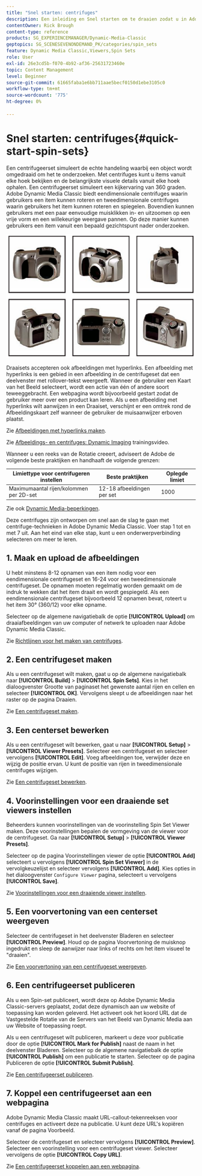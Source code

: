 ```yaml
---
title: "Snel starten: centrifuges"
description: Een inleiding en Snel starten om te draaien zodat u in Adobe Dynamic Media Classic snel aan de slag kunt.
contentOwner: Rick Brough
content-type: reference
products: SG_EXPERIENCEMANAGER/Dynamic-Media-Classic
geptopics: SG_SCENESEVENONDEMAND_PK/categories/spin_sets
feature: Dynamic Media Classic,Viewers,Spin Sets
role: User
exl-id: 26e3cd5b-f070-4b92-af36-25631723460e
topic: Content Management
level: Beginner
source-git-commit: 61665faba1e6bb711aae5becf0150d1ebe3105c0
workflow-type: tm+mt
source-wordcount: '775'
ht-degree: 0%

---
```


# Snel starten: centrifuges{#quick-start-spin-sets}

Een centrifugeerset simuleert de echte handeling waarbij een object wordt omgedraaid om het te onderzoeken. Met centrifuges kunt u items vanuit elke hoek bekijken en de belangrijkste visuele details vanuit elke hoek ophalen. Een centrifugeerset simuleert een kijkervaring van 360 graden. Adobe Dynamic Media Classic biedt eendimensionale centrifuges waarin gebruikers een item kunnen roteren en tweedimensionale centrifuges waarin gebruikers het item kunnen roteren en spiegelen. Bovendien kunnen gebruikers met een paar eenvoudige muisklikken in- en uitzoomen op een vrije vorm en een willekeurige weergave pannen. Op deze manier kunnen gebruikers een item vanuit een bepaald gezichtspunt nader onderzoeken.

![Afbeeldingen voor een Draaiset.](/help/using/assets/spin_set.png)

Draaisets accepteren ook afbeeldingen met hyperlinks. Een afbeelding met hyperlinks is een gebied in een afbeelding in de centrifugeset dat een deelvenster met rollover-tekst weergeeft. Wanneer de gebruiker een Kaart van het Beeld selecteert, wordt een actie van één of andere soort teweeggebracht. Een webpagina wordt bijvoorbeeld gestart zodat de gebruiker meer over een product kan leren. Als u een afbeelding met hyperlinks wilt aanwijzen in een Draaiset, verschijnt er een omtrek rond de Afbeeldingskaart zelf wanneer de gebruiker de muisaanwijzer erboven plaatst.

Zie [Afbeeldingen met hyperlinks maken](creating-image-maps.md).

Zie [Afbeeldings- en centrifuges: Dynamic Imaging](https://s7d5.scene7.com/s7viewers/html5/VideoViewer.html?videoserverurl=https://s7d5.scene7.com/is/content/&amp;emailurl=https://s7d5.scene7.com/s7/emailFriend&amp;serverUrl=https://s7d5.scene7.com/is/image/&amp;config=Scene7SharedAssets/Universal_HTML5_Video&amp;contenturl=https://s7d5.scene7.com/skins/&amp;asset=S7tutorials/556_Image%20&amp;%20Spin%20Sets_converted%20renamed_Dynamic%20Imaging-AVS) trainingsvideo.

Wanneer u een reeks van de Rotatie creeert, adviseert de Adobe de volgende beste praktijken en handhaaft de volgende grenzen:

| Limiettype voor centrifugeren instellen | Beste praktijken | Oplegde limiet |
| --- | --- | --- |
| Maximumaantal rijen/kolommen per 2D-set | 12-18 afbeeldingen per set | 1000 |

Zie ook [Dynamic Media-beperkingen](/help/using/limitations.md).

Deze centrifuges zijn ontworpen om snel aan de slag te gaan met centrifuge-technieken in Adobe Dynamic Media Classic. Voer stap 1 tot en met 7 uit. Aan het eind van elke stap, kunt u een onderwerpverbinding selecteren om meer te leren.

## 1. Maak en upload de afbeeldingen

U hebt minstens 8-12 opnamen van een item nodig voor een eendimensionale centrifugeset en 16-24 voor een tweedimensionale centrifugeset. De opnamen moeten regelmatig worden gemaakt om de indruk te wekken dat het item draait en wordt gespiegeld. Als een eendimensionale centrifugeset bijvoorbeeld 12 opnamen bevat, roteert u het item 30° (360/12) voor elke opname.

Selecteer op de algemene navigatiebalk de optie **[!UICONTROL Upload]** om draaiafbeeldingen van uw computer of netwerk te uploaden naar Adobe Dynamic Media Classic.

Zie [Richtlijnen voor het maken van centrifuges](creating-spin-set.md#guidelines-for-shooting-spin-set-images).

## 2. Een centrifugeset maken

Als u een centrifugeset wilt maken, gaat u op de algemene navigatiebalk naar **[!UICONTROL Build]** > **[!UICONTROL Spin Sets]**. Kies in het dialoogvenster Grootte van paginaset het gewenste aantal rijen en cellen en selecteer **[!UICONTROL OK]**. Vervolgens sleept u de afbeeldingen naar het raster op de pagina Draaien.

Zie [Een centrifugeset maken](creating-spin-set.md#creating-a-spin-set).

## 3. Een centerset bewerken

Als u een centrifugeset wilt bewerken, gaat u naar **[!UICONTROL Setup]** > **[!UICONTROL Viewer Presets]**. Selecteer een centrifugeset en selecteer vervolgens **[!UICONTROL Edit]**. Voeg afbeeldingen toe, verwijder deze en wijzig de positie ervan. U kunt de positie van rijen in tweedimensionale centrifuges wijzigen.

Zie [Een centrifugeset bewerken](creating-spin-set.md#editing-a-spin-set).

## 4. Voorinstellingen voor een draaiende set viewers instellen

Beheerders kunnen voorinstellingen van de voorinstelling Spin Set Viewer maken. Deze voorinstellingen bepalen de vormgeving van de viewer voor de centrifugeset. Ga naar **[!UICONTROL Setup]** > **[!UICONTROL Viewer Presets]**.

Selecteer op de pagina Voorinstellingen viewer de optie **[!UICONTROL Add]** selecteert u vervolgens **[!UICONTROL Spin Set Viewer]** in de vervolgkeuzelijst en selecteer vervolgens **[!UICONTROL Add]**. Kies opties in het dialoogvenster `Configure Viewer` pagina, selecteert u vervolgens **[!UICONTROL Save]**.

Zie [Voorinstellingen voor een draaiende viewer instellen](setting-spin-set-viewer-presets.md#setting-up-spin-set-viewer-presets).

## 5. Een voorvertoning van een centerset weergeven

Selecteer de centrifugeset in het deelvenster Bladeren en selecteer **[!UICONTROL Preview]**. Houd op de pagina Voorvertoning de muisknop ingedrukt en sleep de aanwijzer naar links of rechts om het item visueel te &quot;draaien&quot;.

Zie [Een voorvertoning van een centrifugeset weergeven](previewing-spin-set.md#previewing-a-spin-set).

## 6. Een centrifugeerset publiceren

Als u een Spin-set publiceert, wordt deze op Adobe Dynamic Media Classic-servers geplaatst, zodat deze dynamisch aan uw website of toepassing kan worden geleverd. Het activeert ook het koord URL dat de Vastgestelde Rotatie van de Servers van het Beeld van Dynamic Media aan uw Website of toepassing roept.

Als u een centrifugeset wilt publiceren, markeert u deze voor publicatie door de optie **[!UICONTROL Mark for Publish]** naast de naam in het deelvenster Bladeren. Selecteer op de algemene navigatiebalk de optie **[!UICONTROL Publish]** om een publicatie te starten. Selecteer op de pagina Publiceren de optie **[!UICONTROL Submit Publish]**.

Zie [Een centrifugeerset publiceren](publishing-spin-set.md#publishing-a-spin-set).

## 7. Koppel een centrifugeerset aan een webpagina

Adobe Dynamic Media Classic maakt URL-callout-tekenreeksen voor centrifuges en activeert deze na publicatie. U kunt deze URL&#39;s kopiëren vanaf de pagina Voorbeeld.

Selecteer de centrifugeset en selecteer vervolgens **[!UICONTROL Preview]**. Selecteer een voorinstelling voor een centrifugeset viewer. Selecteer vervolgens de optie **[!UICONTROL Copy URL]**.

Zie [Een centrifugeerset koppelen aan een webpagina](linking-spin-set-web-page.md#linking-a-spin-set-to-a-web-page).
